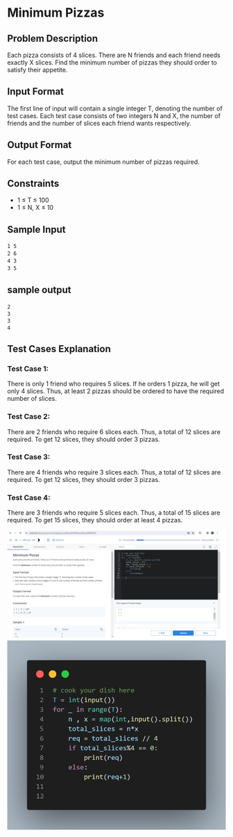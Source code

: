 # Minimum Pizzas

## Problem Description
Each pizza consists of 4 slices. There are N friends and each friend needs exactly X slices. Find the minimum number of pizzas they should order to satisfy their appetite.

## Input Format
The first line of input will contain a single integer T, denoting the number of test cases. Each test case consists of two integers N and X, the number of friends and the number of slices each friend wants respectively.

## Output Format
For each test case, output the minimum number of pizzas required.

## Constraints
- 1 ≤ T ≤ 100
- 1 ≤ N, X ≤ 10

## Sample Input
```4
1 5
2 6
4 3
3 5
```
## sample output

```
2
3
3
4
```

## Test Cases Explanation

### Test Case 1:
There is only 1 friend who requires 5 slices. If he orders 1 pizza, he will get only 4 slices. Thus, at least 2 pizzas should be ordered to have the required number of slices.

### Test Case 2:
There are 2 friends who require 6 slices each. Thus, a total of 12 slices are required. To get 12 slices, they should order 3 pizzas.

### Test Case 3:
There are 4 friends who require 3 slices each. Thus, a total of 12 slices are required. To get 12 slices, they should order 3 pizzas.

### Test Case 4:
There are 3 friends who require 5 slices each. Thus, a total of 15 slices are required. To get 15 slices, they should order at least 4 pizzas.

![](Untitled.png)
![](code.png)